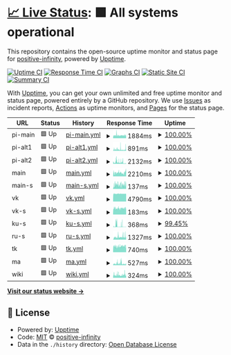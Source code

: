 # [📈 Live Status](https://positive-infinity.github.io/api-status): <!--live status--> **🟩 All systems operational**

This repository contains the open-source uptime monitor and status page for [positive-infinity](https://positive-infinity.github.io/api-status), powered by [Upptime](https://github.com/upptime/upptime).

[![Uptime CI](https://github.com/positive-infinity/api-status/workflows/Uptime%20CI/badge.svg)](https://github.com/positive-infinity/api-status/actions?query=workflow%3A%22Uptime+CI%22)
[![Response Time CI](https://github.com/positive-infinity/api-status/workflows/Response%20Time%20CI/badge.svg)](https://github.com/positive-infinity/api-status/actions?query=workflow%3A%22Response+Time+CI%22)
[![Graphs CI](https://github.com/positive-infinity/api-status/workflows/Graphs%20CI/badge.svg)](https://github.com/positive-infinity/api-status/actions?query=workflow%3A%22Graphs+CI%22)
[![Static Site CI](https://github.com/positive-infinity/api-status/workflows/Static%20Site%20CI/badge.svg)](https://github.com/positive-infinity/api-status/actions?query=workflow%3A%22Static+Site+CI%22)
[![Summary CI](https://github.com/positive-infinity/api-status/workflows/Summary%20CI/badge.svg)](https://github.com/positive-infinity/api-status/actions?query=workflow%3A%22Summary+CI%22)

With [Upptime](https://upptime.js.org), you can get your own unlimited and free uptime monitor and status page, powered entirely by a GitHub repository. We use [Issues](https://github.com/positive-infinity/api-status/issues) as incident reports, [Actions](https://github.com/positive-infinity/api-status/actions) as uptime monitors, and [Pages](https://positive-infinity.github.io/api-status) for the status page.

<!--start: status pages-->
<!-- This summary is generated by Upptime (https://github.com/upptime/upptime) -->
<!-- Do not edit this manually, your changes will be overwritten -->
<!-- prettier-ignore -->
| URL | Status | History | Response Time | Uptime |
| --- | ------ | ------- | ------------- | ------ |
| <img alt="" src="https://icons.duckduckgo.com/ip3/null.ico" height="13"> pi-main | 🟩 Up | [pi-main.yml](https://github.com/positive-infinity/api-status/commits/HEAD/history/pi-main.yml) | <details><summary><img alt="Response time graph" src="./graphs/pi-main/response-time-week.png" height="20"> 1884ms</summary><br><a href="https://positive-infinity.github.io/api-status/history/pi-main"><img alt="Response time 1845" src="https://img.shields.io/endpoint?url=https%3A%2F%2Fraw.githubusercontent.com%2Fpositive-infinity%2Fapi-status%2FHEAD%2Fapi%2Fpi-main%2Fresponse-time.json"></a><br><a href="https://positive-infinity.github.io/api-status/history/pi-main"><img alt="24-hour response time 1635" src="https://img.shields.io/endpoint?url=https%3A%2F%2Fraw.githubusercontent.com%2Fpositive-infinity%2Fapi-status%2FHEAD%2Fapi%2Fpi-main%2Fresponse-time-day.json"></a><br><a href="https://positive-infinity.github.io/api-status/history/pi-main"><img alt="7-day response time 1884" src="https://img.shields.io/endpoint?url=https%3A%2F%2Fraw.githubusercontent.com%2Fpositive-infinity%2Fapi-status%2FHEAD%2Fapi%2Fpi-main%2Fresponse-time-week.json"></a><br><a href="https://positive-infinity.github.io/api-status/history/pi-main"><img alt="30-day response time 2003" src="https://img.shields.io/endpoint?url=https%3A%2F%2Fraw.githubusercontent.com%2Fpositive-infinity%2Fapi-status%2FHEAD%2Fapi%2Fpi-main%2Fresponse-time-month.json"></a><br><a href="https://positive-infinity.github.io/api-status/history/pi-main"><img alt="1-year response time 1849" src="https://img.shields.io/endpoint?url=https%3A%2F%2Fraw.githubusercontent.com%2Fpositive-infinity%2Fapi-status%2FHEAD%2Fapi%2Fpi-main%2Fresponse-time-year.json"></a></details> | <details><summary><a href="https://positive-infinity.github.io/api-status/history/pi-main">100.00%</a></summary><a href="https://positive-infinity.github.io/api-status/history/pi-main"><img alt="All-time uptime 99.76%" src="https://img.shields.io/endpoint?url=https%3A%2F%2Fraw.githubusercontent.com%2Fpositive-infinity%2Fapi-status%2FHEAD%2Fapi%2Fpi-main%2Fuptime.json"></a><br><a href="https://positive-infinity.github.io/api-status/history/pi-main"><img alt="24-hour uptime 100.00%" src="https://img.shields.io/endpoint?url=https%3A%2F%2Fraw.githubusercontent.com%2Fpositive-infinity%2Fapi-status%2FHEAD%2Fapi%2Fpi-main%2Fuptime-day.json"></a><br><a href="https://positive-infinity.github.io/api-status/history/pi-main"><img alt="7-day uptime 100.00%" src="https://img.shields.io/endpoint?url=https%3A%2F%2Fraw.githubusercontent.com%2Fpositive-infinity%2Fapi-status%2FHEAD%2Fapi%2Fpi-main%2Fuptime-week.json"></a><br><a href="https://positive-infinity.github.io/api-status/history/pi-main"><img alt="30-day uptime 100.00%" src="https://img.shields.io/endpoint?url=https%3A%2F%2Fraw.githubusercontent.com%2Fpositive-infinity%2Fapi-status%2FHEAD%2Fapi%2Fpi-main%2Fuptime-month.json"></a><br><a href="https://positive-infinity.github.io/api-status/history/pi-main"><img alt="1-year uptime 99.69%" src="https://img.shields.io/endpoint?url=https%3A%2F%2Fraw.githubusercontent.com%2Fpositive-infinity%2Fapi-status%2FHEAD%2Fapi%2Fpi-main%2Fuptime-year.json"></a></details>
| <img alt="" src="https://icons.duckduckgo.com/ip3/null.ico" height="13"> pi-alt1 | 🟩 Up | [pi-alt1.yml](https://github.com/positive-infinity/api-status/commits/HEAD/history/pi-alt1.yml) | <details><summary><img alt="Response time graph" src="./graphs/pi-alt1/response-time-week.png" height="20"> 891ms</summary><br><a href="https://positive-infinity.github.io/api-status/history/pi-alt1"><img alt="Response time 2064" src="https://img.shields.io/endpoint?url=https%3A%2F%2Fraw.githubusercontent.com%2Fpositive-infinity%2Fapi-status%2FHEAD%2Fapi%2Fpi-alt1%2Fresponse-time.json"></a><br><a href="https://positive-infinity.github.io/api-status/history/pi-alt1"><img alt="24-hour response time 891" src="https://img.shields.io/endpoint?url=https%3A%2F%2Fraw.githubusercontent.com%2Fpositive-infinity%2Fapi-status%2FHEAD%2Fapi%2Fpi-alt1%2Fresponse-time-day.json"></a><br><a href="https://positive-infinity.github.io/api-status/history/pi-alt1"><img alt="7-day response time 891" src="https://img.shields.io/endpoint?url=https%3A%2F%2Fraw.githubusercontent.com%2Fpositive-infinity%2Fapi-status%2FHEAD%2Fapi%2Fpi-alt1%2Fresponse-time-week.json"></a><br><a href="https://positive-infinity.github.io/api-status/history/pi-alt1"><img alt="30-day response time 1255" src="https://img.shields.io/endpoint?url=https%3A%2F%2Fraw.githubusercontent.com%2Fpositive-infinity%2Fapi-status%2FHEAD%2Fapi%2Fpi-alt1%2Fresponse-time-month.json"></a><br><a href="https://positive-infinity.github.io/api-status/history/pi-alt1"><img alt="1-year response time 2052" src="https://img.shields.io/endpoint?url=https%3A%2F%2Fraw.githubusercontent.com%2Fpositive-infinity%2Fapi-status%2FHEAD%2Fapi%2Fpi-alt1%2Fresponse-time-year.json"></a></details> | <details><summary><a href="https://positive-infinity.github.io/api-status/history/pi-alt1">100.00%</a></summary><a href="https://positive-infinity.github.io/api-status/history/pi-alt1"><img alt="All-time uptime 98.86%" src="https://img.shields.io/endpoint?url=https%3A%2F%2Fraw.githubusercontent.com%2Fpositive-infinity%2Fapi-status%2FHEAD%2Fapi%2Fpi-alt1%2Fuptime.json"></a><br><a href="https://positive-infinity.github.io/api-status/history/pi-alt1"><img alt="24-hour uptime 100.00%" src="https://img.shields.io/endpoint?url=https%3A%2F%2Fraw.githubusercontent.com%2Fpositive-infinity%2Fapi-status%2FHEAD%2Fapi%2Fpi-alt1%2Fuptime-day.json"></a><br><a href="https://positive-infinity.github.io/api-status/history/pi-alt1"><img alt="7-day uptime 100.00%" src="https://img.shields.io/endpoint?url=https%3A%2F%2Fraw.githubusercontent.com%2Fpositive-infinity%2Fapi-status%2FHEAD%2Fapi%2Fpi-alt1%2Fuptime-week.json"></a><br><a href="https://positive-infinity.github.io/api-status/history/pi-alt1"><img alt="30-day uptime 100.00%" src="https://img.shields.io/endpoint?url=https%3A%2F%2Fraw.githubusercontent.com%2Fpositive-infinity%2Fapi-status%2FHEAD%2Fapi%2Fpi-alt1%2Fuptime-month.json"></a><br><a href="https://positive-infinity.github.io/api-status/history/pi-alt1"><img alt="1-year uptime 98.57%" src="https://img.shields.io/endpoint?url=https%3A%2F%2Fraw.githubusercontent.com%2Fpositive-infinity%2Fapi-status%2FHEAD%2Fapi%2Fpi-alt1%2Fuptime-year.json"></a></details>
| <img alt="" src="https://icons.duckduckgo.com/ip3/null.ico" height="13"> pi-alt2 | 🟩 Up | [pi-alt2.yml](https://github.com/positive-infinity/api-status/commits/HEAD/history/pi-alt2.yml) | <details><summary><img alt="Response time graph" src="./graphs/pi-alt2/response-time-week.png" height="20"> 2132ms</summary><br><a href="https://positive-infinity.github.io/api-status/history/pi-alt2"><img alt="Response time 1719" src="https://img.shields.io/endpoint?url=https%3A%2F%2Fraw.githubusercontent.com%2Fpositive-infinity%2Fapi-status%2FHEAD%2Fapi%2Fpi-alt2%2Fresponse-time.json"></a><br><a href="https://positive-infinity.github.io/api-status/history/pi-alt2"><img alt="24-hour response time 1477" src="https://img.shields.io/endpoint?url=https%3A%2F%2Fraw.githubusercontent.com%2Fpositive-infinity%2Fapi-status%2FHEAD%2Fapi%2Fpi-alt2%2Fresponse-time-day.json"></a><br><a href="https://positive-infinity.github.io/api-status/history/pi-alt2"><img alt="7-day response time 2132" src="https://img.shields.io/endpoint?url=https%3A%2F%2Fraw.githubusercontent.com%2Fpositive-infinity%2Fapi-status%2FHEAD%2Fapi%2Fpi-alt2%2Fresponse-time-week.json"></a><br><a href="https://positive-infinity.github.io/api-status/history/pi-alt2"><img alt="30-day response time 1786" src="https://img.shields.io/endpoint?url=https%3A%2F%2Fraw.githubusercontent.com%2Fpositive-infinity%2Fapi-status%2FHEAD%2Fapi%2Fpi-alt2%2Fresponse-time-month.json"></a><br><a href="https://positive-infinity.github.io/api-status/history/pi-alt2"><img alt="1-year response time 1724" src="https://img.shields.io/endpoint?url=https%3A%2F%2Fraw.githubusercontent.com%2Fpositive-infinity%2Fapi-status%2FHEAD%2Fapi%2Fpi-alt2%2Fresponse-time-year.json"></a></details> | <details><summary><a href="https://positive-infinity.github.io/api-status/history/pi-alt2">100.00%</a></summary><a href="https://positive-infinity.github.io/api-status/history/pi-alt2"><img alt="All-time uptime 99.82%" src="https://img.shields.io/endpoint?url=https%3A%2F%2Fraw.githubusercontent.com%2Fpositive-infinity%2Fapi-status%2FHEAD%2Fapi%2Fpi-alt2%2Fuptime.json"></a><br><a href="https://positive-infinity.github.io/api-status/history/pi-alt2"><img alt="24-hour uptime 100.00%" src="https://img.shields.io/endpoint?url=https%3A%2F%2Fraw.githubusercontent.com%2Fpositive-infinity%2Fapi-status%2FHEAD%2Fapi%2Fpi-alt2%2Fuptime-day.json"></a><br><a href="https://positive-infinity.github.io/api-status/history/pi-alt2"><img alt="7-day uptime 100.00%" src="https://img.shields.io/endpoint?url=https%3A%2F%2Fraw.githubusercontent.com%2Fpositive-infinity%2Fapi-status%2FHEAD%2Fapi%2Fpi-alt2%2Fuptime-week.json"></a><br><a href="https://positive-infinity.github.io/api-status/history/pi-alt2"><img alt="30-day uptime 99.65%" src="https://img.shields.io/endpoint?url=https%3A%2F%2Fraw.githubusercontent.com%2Fpositive-infinity%2Fapi-status%2FHEAD%2Fapi%2Fpi-alt2%2Fuptime-month.json"></a><br><a href="https://positive-infinity.github.io/api-status/history/pi-alt2"><img alt="1-year uptime 99.77%" src="https://img.shields.io/endpoint?url=https%3A%2F%2Fraw.githubusercontent.com%2Fpositive-infinity%2Fapi-status%2FHEAD%2Fapi%2Fpi-alt2%2Fuptime-year.json"></a></details>
| <img alt="" src="https://icons.duckduckgo.com/ip3/null.ico" height="13"> main | 🟩 Up | [main.yml](https://github.com/positive-infinity/api-status/commits/HEAD/history/main.yml) | <details><summary><img alt="Response time graph" src="./graphs/main/response-time-week.png" height="20"> 2210ms</summary><br><a href="https://positive-infinity.github.io/api-status/history/main"><img alt="Response time 8346" src="https://img.shields.io/endpoint?url=https%3A%2F%2Fraw.githubusercontent.com%2Fpositive-infinity%2Fapi-status%2FHEAD%2Fapi%2Fmain%2Fresponse-time.json"></a><br><a href="https://positive-infinity.github.io/api-status/history/main"><img alt="24-hour response time 2096" src="https://img.shields.io/endpoint?url=https%3A%2F%2Fraw.githubusercontent.com%2Fpositive-infinity%2Fapi-status%2FHEAD%2Fapi%2Fmain%2Fresponse-time-day.json"></a><br><a href="https://positive-infinity.github.io/api-status/history/main"><img alt="7-day response time 2210" src="https://img.shields.io/endpoint?url=https%3A%2F%2Fraw.githubusercontent.com%2Fpositive-infinity%2Fapi-status%2FHEAD%2Fapi%2Fmain%2Fresponse-time-week.json"></a><br><a href="https://positive-infinity.github.io/api-status/history/main"><img alt="30-day response time 2480" src="https://img.shields.io/endpoint?url=https%3A%2F%2Fraw.githubusercontent.com%2Fpositive-infinity%2Fapi-status%2FHEAD%2Fapi%2Fmain%2Fresponse-time-month.json"></a><br><a href="https://positive-infinity.github.io/api-status/history/main"><img alt="1-year response time 8339" src="https://img.shields.io/endpoint?url=https%3A%2F%2Fraw.githubusercontent.com%2Fpositive-infinity%2Fapi-status%2FHEAD%2Fapi%2Fmain%2Fresponse-time-year.json"></a></details> | <details><summary><a href="https://positive-infinity.github.io/api-status/history/main">100.00%</a></summary><a href="https://positive-infinity.github.io/api-status/history/main"><img alt="All-time uptime 99.47%" src="https://img.shields.io/endpoint?url=https%3A%2F%2Fraw.githubusercontent.com%2Fpositive-infinity%2Fapi-status%2FHEAD%2Fapi%2Fmain%2Fuptime.json"></a><br><a href="https://positive-infinity.github.io/api-status/history/main"><img alt="24-hour uptime 100.00%" src="https://img.shields.io/endpoint?url=https%3A%2F%2Fraw.githubusercontent.com%2Fpositive-infinity%2Fapi-status%2FHEAD%2Fapi%2Fmain%2Fuptime-day.json"></a><br><a href="https://positive-infinity.github.io/api-status/history/main"><img alt="7-day uptime 100.00%" src="https://img.shields.io/endpoint?url=https%3A%2F%2Fraw.githubusercontent.com%2Fpositive-infinity%2Fapi-status%2FHEAD%2Fapi%2Fmain%2Fuptime-week.json"></a><br><a href="https://positive-infinity.github.io/api-status/history/main"><img alt="30-day uptime 100.00%" src="https://img.shields.io/endpoint?url=https%3A%2F%2Fraw.githubusercontent.com%2Fpositive-infinity%2Fapi-status%2FHEAD%2Fapi%2Fmain%2Fuptime-month.json"></a><br><a href="https://positive-infinity.github.io/api-status/history/main"><img alt="1-year uptime 99.56%" src="https://img.shields.io/endpoint?url=https%3A%2F%2Fraw.githubusercontent.com%2Fpositive-infinity%2Fapi-status%2FHEAD%2Fapi%2Fmain%2Fuptime-year.json"></a></details>
| <img alt="" src="https://icons.duckduckgo.com/ip3/null.ico" height="13"> main-s | 🟩 Up | [main-s.yml](https://github.com/positive-infinity/api-status/commits/HEAD/history/main-s.yml) | <details><summary><img alt="Response time graph" src="./graphs/main-s/response-time-week.png" height="20"> 137ms</summary><br><a href="https://positive-infinity.github.io/api-status/history/main-s"><img alt="Response time 349" src="https://img.shields.io/endpoint?url=https%3A%2F%2Fraw.githubusercontent.com%2Fpositive-infinity%2Fapi-status%2FHEAD%2Fapi%2Fmain-s%2Fresponse-time.json"></a><br><a href="https://positive-infinity.github.io/api-status/history/main-s"><img alt="24-hour response time 117" src="https://img.shields.io/endpoint?url=https%3A%2F%2Fraw.githubusercontent.com%2Fpositive-infinity%2Fapi-status%2FHEAD%2Fapi%2Fmain-s%2Fresponse-time-day.json"></a><br><a href="https://positive-infinity.github.io/api-status/history/main-s"><img alt="7-day response time 137" src="https://img.shields.io/endpoint?url=https%3A%2F%2Fraw.githubusercontent.com%2Fpositive-infinity%2Fapi-status%2FHEAD%2Fapi%2Fmain-s%2Fresponse-time-week.json"></a><br><a href="https://positive-infinity.github.io/api-status/history/main-s"><img alt="30-day response time 561" src="https://img.shields.io/endpoint?url=https%3A%2F%2Fraw.githubusercontent.com%2Fpositive-infinity%2Fapi-status%2FHEAD%2Fapi%2Fmain-s%2Fresponse-time-month.json"></a><br><a href="https://positive-infinity.github.io/api-status/history/main-s"><img alt="1-year response time 339" src="https://img.shields.io/endpoint?url=https%3A%2F%2Fraw.githubusercontent.com%2Fpositive-infinity%2Fapi-status%2FHEAD%2Fapi%2Fmain-s%2Fresponse-time-year.json"></a></details> | <details><summary><a href="https://positive-infinity.github.io/api-status/history/main-s">100.00%</a></summary><a href="https://positive-infinity.github.io/api-status/history/main-s"><img alt="All-time uptime 99.90%" src="https://img.shields.io/endpoint?url=https%3A%2F%2Fraw.githubusercontent.com%2Fpositive-infinity%2Fapi-status%2FHEAD%2Fapi%2Fmain-s%2Fuptime.json"></a><br><a href="https://positive-infinity.github.io/api-status/history/main-s"><img alt="24-hour uptime 100.00%" src="https://img.shields.io/endpoint?url=https%3A%2F%2Fraw.githubusercontent.com%2Fpositive-infinity%2Fapi-status%2FHEAD%2Fapi%2Fmain-s%2Fuptime-day.json"></a><br><a href="https://positive-infinity.github.io/api-status/history/main-s"><img alt="7-day uptime 100.00%" src="https://img.shields.io/endpoint?url=https%3A%2F%2Fraw.githubusercontent.com%2Fpositive-infinity%2Fapi-status%2FHEAD%2Fapi%2Fmain-s%2Fuptime-week.json"></a><br><a href="https://positive-infinity.github.io/api-status/history/main-s"><img alt="30-day uptime 99.26%" src="https://img.shields.io/endpoint?url=https%3A%2F%2Fraw.githubusercontent.com%2Fpositive-infinity%2Fapi-status%2FHEAD%2Fapi%2Fmain-s%2Fuptime-month.json"></a><br><a href="https://positive-infinity.github.io/api-status/history/main-s"><img alt="1-year uptime 99.88%" src="https://img.shields.io/endpoint?url=https%3A%2F%2Fraw.githubusercontent.com%2Fpositive-infinity%2Fapi-status%2FHEAD%2Fapi%2Fmain-s%2Fuptime-year.json"></a></details>
| <img alt="" src="https://icons.duckduckgo.com/ip3/null.ico" height="13"> vk | 🟩 Up | [vk.yml](https://github.com/positive-infinity/api-status/commits/HEAD/history/vk.yml) | <details><summary><img alt="Response time graph" src="./graphs/vk/response-time-week.png" height="20"> 4790ms</summary><br><a href="https://positive-infinity.github.io/api-status/history/vk"><img alt="Response time 4482" src="https://img.shields.io/endpoint?url=https%3A%2F%2Fraw.githubusercontent.com%2Fpositive-infinity%2Fapi-status%2FHEAD%2Fapi%2Fvk%2Fresponse-time.json"></a><br><a href="https://positive-infinity.github.io/api-status/history/vk"><img alt="24-hour response time 4637" src="https://img.shields.io/endpoint?url=https%3A%2F%2Fraw.githubusercontent.com%2Fpositive-infinity%2Fapi-status%2FHEAD%2Fapi%2Fvk%2Fresponse-time-day.json"></a><br><a href="https://positive-infinity.github.io/api-status/history/vk"><img alt="7-day response time 4790" src="https://img.shields.io/endpoint?url=https%3A%2F%2Fraw.githubusercontent.com%2Fpositive-infinity%2Fapi-status%2FHEAD%2Fapi%2Fvk%2Fresponse-time-week.json"></a><br><a href="https://positive-infinity.github.io/api-status/history/vk"><img alt="30-day response time 4960" src="https://img.shields.io/endpoint?url=https%3A%2F%2Fraw.githubusercontent.com%2Fpositive-infinity%2Fapi-status%2FHEAD%2Fapi%2Fvk%2Fresponse-time-month.json"></a><br><a href="https://positive-infinity.github.io/api-status/history/vk"><img alt="1-year response time 4495" src="https://img.shields.io/endpoint?url=https%3A%2F%2Fraw.githubusercontent.com%2Fpositive-infinity%2Fapi-status%2FHEAD%2Fapi%2Fvk%2Fresponse-time-year.json"></a></details> | <details><summary><a href="https://positive-infinity.github.io/api-status/history/vk">100.00%</a></summary><a href="https://positive-infinity.github.io/api-status/history/vk"><img alt="All-time uptime 99.73%" src="https://img.shields.io/endpoint?url=https%3A%2F%2Fraw.githubusercontent.com%2Fpositive-infinity%2Fapi-status%2FHEAD%2Fapi%2Fvk%2Fuptime.json"></a><br><a href="https://positive-infinity.github.io/api-status/history/vk"><img alt="24-hour uptime 100.00%" src="https://img.shields.io/endpoint?url=https%3A%2F%2Fraw.githubusercontent.com%2Fpositive-infinity%2Fapi-status%2FHEAD%2Fapi%2Fvk%2Fuptime-day.json"></a><br><a href="https://positive-infinity.github.io/api-status/history/vk"><img alt="7-day uptime 100.00%" src="https://img.shields.io/endpoint?url=https%3A%2F%2Fraw.githubusercontent.com%2Fpositive-infinity%2Fapi-status%2FHEAD%2Fapi%2Fvk%2Fuptime-week.json"></a><br><a href="https://positive-infinity.github.io/api-status/history/vk"><img alt="30-day uptime 100.00%" src="https://img.shields.io/endpoint?url=https%3A%2F%2Fraw.githubusercontent.com%2Fpositive-infinity%2Fapi-status%2FHEAD%2Fapi%2Fvk%2Fuptime-month.json"></a><br><a href="https://positive-infinity.github.io/api-status/history/vk"><img alt="1-year uptime 99.64%" src="https://img.shields.io/endpoint?url=https%3A%2F%2Fraw.githubusercontent.com%2Fpositive-infinity%2Fapi-status%2FHEAD%2Fapi%2Fvk%2Fuptime-year.json"></a></details>
| <img alt="" src="https://icons.duckduckgo.com/ip3/null.ico" height="13"> vk-s | 🟩 Up | [vk-s.yml](https://github.com/positive-infinity/api-status/commits/HEAD/history/vk-s.yml) | <details><summary><img alt="Response time graph" src="./graphs/vk-s/response-time-week.png" height="20"> 183ms</summary><br><a href="https://positive-infinity.github.io/api-status/history/vk-s"><img alt="Response time 198" src="https://img.shields.io/endpoint?url=https%3A%2F%2Fraw.githubusercontent.com%2Fpositive-infinity%2Fapi-status%2FHEAD%2Fapi%2Fvk-s%2Fresponse-time.json"></a><br><a href="https://positive-infinity.github.io/api-status/history/vk-s"><img alt="24-hour response time 178" src="https://img.shields.io/endpoint?url=https%3A%2F%2Fraw.githubusercontent.com%2Fpositive-infinity%2Fapi-status%2FHEAD%2Fapi%2Fvk-s%2Fresponse-time-day.json"></a><br><a href="https://positive-infinity.github.io/api-status/history/vk-s"><img alt="7-day response time 183" src="https://img.shields.io/endpoint?url=https%3A%2F%2Fraw.githubusercontent.com%2Fpositive-infinity%2Fapi-status%2FHEAD%2Fapi%2Fvk-s%2Fresponse-time-week.json"></a><br><a href="https://positive-infinity.github.io/api-status/history/vk-s"><img alt="30-day response time 184" src="https://img.shields.io/endpoint?url=https%3A%2F%2Fraw.githubusercontent.com%2Fpositive-infinity%2Fapi-status%2FHEAD%2Fapi%2Fvk-s%2Fresponse-time-month.json"></a><br><a href="https://positive-infinity.github.io/api-status/history/vk-s"><img alt="1-year response time 198" src="https://img.shields.io/endpoint?url=https%3A%2F%2Fraw.githubusercontent.com%2Fpositive-infinity%2Fapi-status%2FHEAD%2Fapi%2Fvk-s%2Fresponse-time-year.json"></a></details> | <details><summary><a href="https://positive-infinity.github.io/api-status/history/vk-s">100.00%</a></summary><a href="https://positive-infinity.github.io/api-status/history/vk-s"><img alt="All-time uptime 99.73%" src="https://img.shields.io/endpoint?url=https%3A%2F%2Fraw.githubusercontent.com%2Fpositive-infinity%2Fapi-status%2FHEAD%2Fapi%2Fvk-s%2Fuptime.json"></a><br><a href="https://positive-infinity.github.io/api-status/history/vk-s"><img alt="24-hour uptime 100.00%" src="https://img.shields.io/endpoint?url=https%3A%2F%2Fraw.githubusercontent.com%2Fpositive-infinity%2Fapi-status%2FHEAD%2Fapi%2Fvk-s%2Fuptime-day.json"></a><br><a href="https://positive-infinity.github.io/api-status/history/vk-s"><img alt="7-day uptime 100.00%" src="https://img.shields.io/endpoint?url=https%3A%2F%2Fraw.githubusercontent.com%2Fpositive-infinity%2Fapi-status%2FHEAD%2Fapi%2Fvk-s%2Fuptime-week.json"></a><br><a href="https://positive-infinity.github.io/api-status/history/vk-s"><img alt="30-day uptime 100.00%" src="https://img.shields.io/endpoint?url=https%3A%2F%2Fraw.githubusercontent.com%2Fpositive-infinity%2Fapi-status%2FHEAD%2Fapi%2Fvk-s%2Fuptime-month.json"></a><br><a href="https://positive-infinity.github.io/api-status/history/vk-s"><img alt="1-year uptime 99.64%" src="https://img.shields.io/endpoint?url=https%3A%2F%2Fraw.githubusercontent.com%2Fpositive-infinity%2Fapi-status%2FHEAD%2Fapi%2Fvk-s%2Fuptime-year.json"></a></details>
| <img alt="" src="https://icons.duckduckgo.com/ip3/null.ico" height="13"> ku-s | 🟩 Up | [ku-s.yml](https://github.com/positive-infinity/api-status/commits/HEAD/history/ku-s.yml) | <details><summary><img alt="Response time graph" src="./graphs/ku-s/response-time-week.png" height="20"> 368ms</summary><br><a href="https://positive-infinity.github.io/api-status/history/ku-s"><img alt="Response time 519" src="https://img.shields.io/endpoint?url=https%3A%2F%2Fraw.githubusercontent.com%2Fpositive-infinity%2Fapi-status%2FHEAD%2Fapi%2Fku-s%2Fresponse-time.json"></a><br><a href="https://positive-infinity.github.io/api-status/history/ku-s"><img alt="24-hour response time 207" src="https://img.shields.io/endpoint?url=https%3A%2F%2Fraw.githubusercontent.com%2Fpositive-infinity%2Fapi-status%2FHEAD%2Fapi%2Fku-s%2Fresponse-time-day.json"></a><br><a href="https://positive-infinity.github.io/api-status/history/ku-s"><img alt="7-day response time 368" src="https://img.shields.io/endpoint?url=https%3A%2F%2Fraw.githubusercontent.com%2Fpositive-infinity%2Fapi-status%2FHEAD%2Fapi%2Fku-s%2Fresponse-time-week.json"></a><br><a href="https://positive-infinity.github.io/api-status/history/ku-s"><img alt="30-day response time 663" src="https://img.shields.io/endpoint?url=https%3A%2F%2Fraw.githubusercontent.com%2Fpositive-infinity%2Fapi-status%2FHEAD%2Fapi%2Fku-s%2Fresponse-time-month.json"></a><br><a href="https://positive-infinity.github.io/api-status/history/ku-s"><img alt="1-year response time 534" src="https://img.shields.io/endpoint?url=https%3A%2F%2Fraw.githubusercontent.com%2Fpositive-infinity%2Fapi-status%2FHEAD%2Fapi%2Fku-s%2Fresponse-time-year.json"></a></details> | <details><summary><a href="https://positive-infinity.github.io/api-status/history/ku-s">99.45%</a></summary><a href="https://positive-infinity.github.io/api-status/history/ku-s"><img alt="All-time uptime 99.29%" src="https://img.shields.io/endpoint?url=https%3A%2F%2Fraw.githubusercontent.com%2Fpositive-infinity%2Fapi-status%2FHEAD%2Fapi%2Fku-s%2Fuptime.json"></a><br><a href="https://positive-infinity.github.io/api-status/history/ku-s"><img alt="24-hour uptime 100.00%" src="https://img.shields.io/endpoint?url=https%3A%2F%2Fraw.githubusercontent.com%2Fpositive-infinity%2Fapi-status%2FHEAD%2Fapi%2Fku-s%2Fuptime-day.json"></a><br><a href="https://positive-infinity.github.io/api-status/history/ku-s"><img alt="7-day uptime 99.45%" src="https://img.shields.io/endpoint?url=https%3A%2F%2Fraw.githubusercontent.com%2Fpositive-infinity%2Fapi-status%2FHEAD%2Fapi%2Fku-s%2Fuptime-week.json"></a><br><a href="https://positive-infinity.github.io/api-status/history/ku-s"><img alt="30-day uptime 99.02%" src="https://img.shields.io/endpoint?url=https%3A%2F%2Fraw.githubusercontent.com%2Fpositive-infinity%2Fapi-status%2FHEAD%2Fapi%2Fku-s%2Fuptime-month.json"></a><br><a href="https://positive-infinity.github.io/api-status/history/ku-s"><img alt="1-year uptime 99.51%" src="https://img.shields.io/endpoint?url=https%3A%2F%2Fraw.githubusercontent.com%2Fpositive-infinity%2Fapi-status%2FHEAD%2Fapi%2Fku-s%2Fuptime-year.json"></a></details>
| <img alt="" src="https://icons.duckduckgo.com/ip3/null.ico" height="13"> ru-s | 🟩 Up | [ru-s.yml](https://github.com/positive-infinity/api-status/commits/HEAD/history/ru-s.yml) | <details><summary><img alt="Response time graph" src="./graphs/ru-s/response-time-week.png" height="20"> 1327ms</summary><br><a href="https://positive-infinity.github.io/api-status/history/ru-s"><img alt="Response time 1396" src="https://img.shields.io/endpoint?url=https%3A%2F%2Fraw.githubusercontent.com%2Fpositive-infinity%2Fapi-status%2FHEAD%2Fapi%2Fru-s%2Fresponse-time.json"></a><br><a href="https://positive-infinity.github.io/api-status/history/ru-s"><img alt="24-hour response time 1174" src="https://img.shields.io/endpoint?url=https%3A%2F%2Fraw.githubusercontent.com%2Fpositive-infinity%2Fapi-status%2FHEAD%2Fapi%2Fru-s%2Fresponse-time-day.json"></a><br><a href="https://positive-infinity.github.io/api-status/history/ru-s"><img alt="7-day response time 1327" src="https://img.shields.io/endpoint?url=https%3A%2F%2Fraw.githubusercontent.com%2Fpositive-infinity%2Fapi-status%2FHEAD%2Fapi%2Fru-s%2Fresponse-time-week.json"></a><br><a href="https://positive-infinity.github.io/api-status/history/ru-s"><img alt="30-day response time 1405" src="https://img.shields.io/endpoint?url=https%3A%2F%2Fraw.githubusercontent.com%2Fpositive-infinity%2Fapi-status%2FHEAD%2Fapi%2Fru-s%2Fresponse-time-month.json"></a><br><a href="https://positive-infinity.github.io/api-status/history/ru-s"><img alt="1-year response time 1392" src="https://img.shields.io/endpoint?url=https%3A%2F%2Fraw.githubusercontent.com%2Fpositive-infinity%2Fapi-status%2FHEAD%2Fapi%2Fru-s%2Fresponse-time-year.json"></a></details> | <details><summary><a href="https://positive-infinity.github.io/api-status/history/ru-s">100.00%</a></summary><a href="https://positive-infinity.github.io/api-status/history/ru-s"><img alt="All-time uptime 100.00%" src="https://img.shields.io/endpoint?url=https%3A%2F%2Fraw.githubusercontent.com%2Fpositive-infinity%2Fapi-status%2FHEAD%2Fapi%2Fru-s%2Fuptime.json"></a><br><a href="https://positive-infinity.github.io/api-status/history/ru-s"><img alt="24-hour uptime 100.00%" src="https://img.shields.io/endpoint?url=https%3A%2F%2Fraw.githubusercontent.com%2Fpositive-infinity%2Fapi-status%2FHEAD%2Fapi%2Fru-s%2Fuptime-day.json"></a><br><a href="https://positive-infinity.github.io/api-status/history/ru-s"><img alt="7-day uptime 100.00%" src="https://img.shields.io/endpoint?url=https%3A%2F%2Fraw.githubusercontent.com%2Fpositive-infinity%2Fapi-status%2FHEAD%2Fapi%2Fru-s%2Fuptime-week.json"></a><br><a href="https://positive-infinity.github.io/api-status/history/ru-s"><img alt="30-day uptime 100.00%" src="https://img.shields.io/endpoint?url=https%3A%2F%2Fraw.githubusercontent.com%2Fpositive-infinity%2Fapi-status%2FHEAD%2Fapi%2Fru-s%2Fuptime-month.json"></a><br><a href="https://positive-infinity.github.io/api-status/history/ru-s"><img alt="1-year uptime 100.00%" src="https://img.shields.io/endpoint?url=https%3A%2F%2Fraw.githubusercontent.com%2Fpositive-infinity%2Fapi-status%2FHEAD%2Fapi%2Fru-s%2Fuptime-year.json"></a></details>
| <img alt="" src="https://icons.duckduckgo.com/ip3/null.ico" height="13"> tk | 🟩 Up | [tk.yml](https://github.com/positive-infinity/api-status/commits/HEAD/history/tk.yml) | <details><summary><img alt="Response time graph" src="./graphs/tk/response-time-week.png" height="20"> 740ms</summary><br><a href="https://positive-infinity.github.io/api-status/history/tk"><img alt="Response time 764" src="https://img.shields.io/endpoint?url=https%3A%2F%2Fraw.githubusercontent.com%2Fpositive-infinity%2Fapi-status%2FHEAD%2Fapi%2Ftk%2Fresponse-time.json"></a><br><a href="https://positive-infinity.github.io/api-status/history/tk"><img alt="24-hour response time 672" src="https://img.shields.io/endpoint?url=https%3A%2F%2Fraw.githubusercontent.com%2Fpositive-infinity%2Fapi-status%2FHEAD%2Fapi%2Ftk%2Fresponse-time-day.json"></a><br><a href="https://positive-infinity.github.io/api-status/history/tk"><img alt="7-day response time 740" src="https://img.shields.io/endpoint?url=https%3A%2F%2Fraw.githubusercontent.com%2Fpositive-infinity%2Fapi-status%2FHEAD%2Fapi%2Ftk%2Fresponse-time-week.json"></a><br><a href="https://positive-infinity.github.io/api-status/history/tk"><img alt="30-day response time 762" src="https://img.shields.io/endpoint?url=https%3A%2F%2Fraw.githubusercontent.com%2Fpositive-infinity%2Fapi-status%2FHEAD%2Fapi%2Ftk%2Fresponse-time-month.json"></a><br><a href="https://positive-infinity.github.io/api-status/history/tk"><img alt="1-year response time 765" src="https://img.shields.io/endpoint?url=https%3A%2F%2Fraw.githubusercontent.com%2Fpositive-infinity%2Fapi-status%2FHEAD%2Fapi%2Ftk%2Fresponse-time-year.json"></a></details> | <details><summary><a href="https://positive-infinity.github.io/api-status/history/tk">100.00%</a></summary><a href="https://positive-infinity.github.io/api-status/history/tk"><img alt="All-time uptime 99.99%" src="https://img.shields.io/endpoint?url=https%3A%2F%2Fraw.githubusercontent.com%2Fpositive-infinity%2Fapi-status%2FHEAD%2Fapi%2Ftk%2Fuptime.json"></a><br><a href="https://positive-infinity.github.io/api-status/history/tk"><img alt="24-hour uptime 100.00%" src="https://img.shields.io/endpoint?url=https%3A%2F%2Fraw.githubusercontent.com%2Fpositive-infinity%2Fapi-status%2FHEAD%2Fapi%2Ftk%2Fuptime-day.json"></a><br><a href="https://positive-infinity.github.io/api-status/history/tk"><img alt="7-day uptime 100.00%" src="https://img.shields.io/endpoint?url=https%3A%2F%2Fraw.githubusercontent.com%2Fpositive-infinity%2Fapi-status%2FHEAD%2Fapi%2Ftk%2Fuptime-week.json"></a><br><a href="https://positive-infinity.github.io/api-status/history/tk"><img alt="30-day uptime 100.00%" src="https://img.shields.io/endpoint?url=https%3A%2F%2Fraw.githubusercontent.com%2Fpositive-infinity%2Fapi-status%2FHEAD%2Fapi%2Ftk%2Fuptime-month.json"></a><br><a href="https://positive-infinity.github.io/api-status/history/tk"><img alt="1-year uptime 100.00%" src="https://img.shields.io/endpoint?url=https%3A%2F%2Fraw.githubusercontent.com%2Fpositive-infinity%2Fapi-status%2FHEAD%2Fapi%2Ftk%2Fuptime-year.json"></a></details>
| <img alt="" src="https://icons.duckduckgo.com/ip3/null.ico" height="13"> ma | 🟩 Up | [ma.yml](https://github.com/positive-infinity/api-status/commits/HEAD/history/ma.yml) | <details><summary><img alt="Response time graph" src="./graphs/ma/response-time-week.png" height="20"> 527ms</summary><br><a href="https://positive-infinity.github.io/api-status/history/ma"><img alt="Response time 511" src="https://img.shields.io/endpoint?url=https%3A%2F%2Fraw.githubusercontent.com%2Fpositive-infinity%2Fapi-status%2FHEAD%2Fapi%2Fma%2Fresponse-time.json"></a><br><a href="https://positive-infinity.github.io/api-status/history/ma"><img alt="24-hour response time 585" src="https://img.shields.io/endpoint?url=https%3A%2F%2Fraw.githubusercontent.com%2Fpositive-infinity%2Fapi-status%2FHEAD%2Fapi%2Fma%2Fresponse-time-day.json"></a><br><a href="https://positive-infinity.github.io/api-status/history/ma"><img alt="7-day response time 527" src="https://img.shields.io/endpoint?url=https%3A%2F%2Fraw.githubusercontent.com%2Fpositive-infinity%2Fapi-status%2FHEAD%2Fapi%2Fma%2Fresponse-time-week.json"></a><br><a href="https://positive-infinity.github.io/api-status/history/ma"><img alt="30-day response time 546" src="https://img.shields.io/endpoint?url=https%3A%2F%2Fraw.githubusercontent.com%2Fpositive-infinity%2Fapi-status%2FHEAD%2Fapi%2Fma%2Fresponse-time-month.json"></a><br><a href="https://positive-infinity.github.io/api-status/history/ma"><img alt="1-year response time 512" src="https://img.shields.io/endpoint?url=https%3A%2F%2Fraw.githubusercontent.com%2Fpositive-infinity%2Fapi-status%2FHEAD%2Fapi%2Fma%2Fresponse-time-year.json"></a></details> | <details><summary><a href="https://positive-infinity.github.io/api-status/history/ma">100.00%</a></summary><a href="https://positive-infinity.github.io/api-status/history/ma"><img alt="All-time uptime 99.98%" src="https://img.shields.io/endpoint?url=https%3A%2F%2Fraw.githubusercontent.com%2Fpositive-infinity%2Fapi-status%2FHEAD%2Fapi%2Fma%2Fuptime.json"></a><br><a href="https://positive-infinity.github.io/api-status/history/ma"><img alt="24-hour uptime 100.00%" src="https://img.shields.io/endpoint?url=https%3A%2F%2Fraw.githubusercontent.com%2Fpositive-infinity%2Fapi-status%2FHEAD%2Fapi%2Fma%2Fuptime-day.json"></a><br><a href="https://positive-infinity.github.io/api-status/history/ma"><img alt="7-day uptime 100.00%" src="https://img.shields.io/endpoint?url=https%3A%2F%2Fraw.githubusercontent.com%2Fpositive-infinity%2Fapi-status%2FHEAD%2Fapi%2Fma%2Fuptime-week.json"></a><br><a href="https://positive-infinity.github.io/api-status/history/ma"><img alt="30-day uptime 100.00%" src="https://img.shields.io/endpoint?url=https%3A%2F%2Fraw.githubusercontent.com%2Fpositive-infinity%2Fapi-status%2FHEAD%2Fapi%2Fma%2Fuptime-month.json"></a><br><a href="https://positive-infinity.github.io/api-status/history/ma"><img alt="1-year uptime 99.97%" src="https://img.shields.io/endpoint?url=https%3A%2F%2Fraw.githubusercontent.com%2Fpositive-infinity%2Fapi-status%2FHEAD%2Fapi%2Fma%2Fuptime-year.json"></a></details>
| <img alt="" src="https://icons.duckduckgo.com/ip3/null.ico" height="13"> wiki | 🟩 Up | [wiki.yml](https://github.com/positive-infinity/api-status/commits/HEAD/history/wiki.yml) | <details><summary><img alt="Response time graph" src="./graphs/wiki/response-time-week.png" height="20"> 324ms</summary><br><a href="https://positive-infinity.github.io/api-status/history/wiki"><img alt="Response time 330" src="https://img.shields.io/endpoint?url=https%3A%2F%2Fraw.githubusercontent.com%2Fpositive-infinity%2Fapi-status%2FHEAD%2Fapi%2Fwiki%2Fresponse-time.json"></a><br><a href="https://positive-infinity.github.io/api-status/history/wiki"><img alt="24-hour response time 317" src="https://img.shields.io/endpoint?url=https%3A%2F%2Fraw.githubusercontent.com%2Fpositive-infinity%2Fapi-status%2FHEAD%2Fapi%2Fwiki%2Fresponse-time-day.json"></a><br><a href="https://positive-infinity.github.io/api-status/history/wiki"><img alt="7-day response time 324" src="https://img.shields.io/endpoint?url=https%3A%2F%2Fraw.githubusercontent.com%2Fpositive-infinity%2Fapi-status%2FHEAD%2Fapi%2Fwiki%2Fresponse-time-week.json"></a><br><a href="https://positive-infinity.github.io/api-status/history/wiki"><img alt="30-day response time 345" src="https://img.shields.io/endpoint?url=https%3A%2F%2Fraw.githubusercontent.com%2Fpositive-infinity%2Fapi-status%2FHEAD%2Fapi%2Fwiki%2Fresponse-time-month.json"></a><br><a href="https://positive-infinity.github.io/api-status/history/wiki"><img alt="1-year response time 330" src="https://img.shields.io/endpoint?url=https%3A%2F%2Fraw.githubusercontent.com%2Fpositive-infinity%2Fapi-status%2FHEAD%2Fapi%2Fwiki%2Fresponse-time-year.json"></a></details> | <details><summary><a href="https://positive-infinity.github.io/api-status/history/wiki">100.00%</a></summary><a href="https://positive-infinity.github.io/api-status/history/wiki"><img alt="All-time uptime 100.00%" src="https://img.shields.io/endpoint?url=https%3A%2F%2Fraw.githubusercontent.com%2Fpositive-infinity%2Fapi-status%2FHEAD%2Fapi%2Fwiki%2Fuptime.json"></a><br><a href="https://positive-infinity.github.io/api-status/history/wiki"><img alt="24-hour uptime 100.00%" src="https://img.shields.io/endpoint?url=https%3A%2F%2Fraw.githubusercontent.com%2Fpositive-infinity%2Fapi-status%2FHEAD%2Fapi%2Fwiki%2Fuptime-day.json"></a><br><a href="https://positive-infinity.github.io/api-status/history/wiki"><img alt="7-day uptime 100.00%" src="https://img.shields.io/endpoint?url=https%3A%2F%2Fraw.githubusercontent.com%2Fpositive-infinity%2Fapi-status%2FHEAD%2Fapi%2Fwiki%2Fuptime-week.json"></a><br><a href="https://positive-infinity.github.io/api-status/history/wiki"><img alt="30-day uptime 100.00%" src="https://img.shields.io/endpoint?url=https%3A%2F%2Fraw.githubusercontent.com%2Fpositive-infinity%2Fapi-status%2FHEAD%2Fapi%2Fwiki%2Fuptime-month.json"></a><br><a href="https://positive-infinity.github.io/api-status/history/wiki"><img alt="1-year uptime 100.00%" src="https://img.shields.io/endpoint?url=https%3A%2F%2Fraw.githubusercontent.com%2Fpositive-infinity%2Fapi-status%2FHEAD%2Fapi%2Fwiki%2Fuptime-year.json"></a></details>

<!--end: status pages-->

[**Visit our status website →**](https://positive-infinity.github.io/api-status)

## 📄 License

- Powered by: [Upptime](https://github.com/upptime/upptime)
- Code: [MIT](./LICENSE) © [positive-infinity](https://positive-infinity.github.io/api-status)
- Data in the `./history` directory: [Open Database License](https://opendatacommons.org/licenses/odbl/1-0/)
